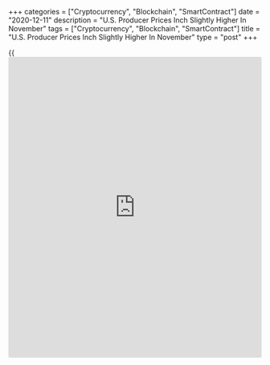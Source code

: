 +++
categories = ["Cryptocurrency", "Blockchain", "SmartContract"]
date = "2020-12-11"
description = "U.S. Producer Prices Inch Slightly Higher In November"
tags = ["Cryptocurrency", "Blockchain", "SmartContract"]
title = "U.S. Producer Prices Inch Slightly Higher In November"
type = "post"
+++

{{<iframe id="large-banner" src="https://www.bounty.group/#slide=5.0" width="100%" height="600" scrolling="no" style="border: 0px solid rgb(216, 221, 230); border-radius: 3px;">}}

Producer prices in the U.S. edged slightly higher in the month of
November, according to a report released by the Labor Department on
Friday.

The Labor Department said its producer price index for final demand
inched up by 0.1 percent in November after climbing by 0.3 percent in
October. Economists had expected producer prices to rise by 0.2 percent.

The uptick in producer prices was partly due to a jump in energy prices,
which surged up by 1.2 percent in November following a 0.8 percent
increase in October.

The report also showed food prices rose by 0.5 percent in November after
spiking by 2.4 percent in the previous month.

Excluding food and energy prices, core producer prices still crept up by
0.1 percent in November, matching the uptick seen in October. Core
prices were expected to increase by 0.2 percent.

The Labor Department said the index for final demand services was
unchanged in November after rising by 0.2 percent in October.

Prices for trade services and transportation and warehousing services
decreased by 0.3 percent and 0.9 percent, respectively, while prices for
other services rose by 0.2 percent.

Compared to the same month a year ago, producer prices in November were
up by 0.8 percent, reflecting an acceleration from the 0.5 percent
growth in October.

The annual rate of growth in core producers also accelerated to 1.4
percent in November from 1.1 percent in the previous month.

"Inflation remains in check, and high frequency data suggests that
households are still hesitant to spend at pre-virus levels, signaling
that price dynamics will continue to undershoot the Fed's 2% target in
the near-term," said Mahir Rasheed, Associate U.S. Economist at Oxford
Economics.

On Thursday, the Labor Department released a separate report showing a
modest increase in U.S. consumer prices in the month of November.

The Labor Department said its consumer price index rose by 0.2 percent
in November after coming in unchanged in October. The uptick in consumer
prices matched economist estimates.

Excluding food and energy prices, core consumer prices still edged up by
0.2 percent in November after showing no change in the previous month.
Economists had expected core prices to inch up by 0.1 percent.

The report said the annual rates of growth in consumer prices and core
consumer prices were unchanged from the previous month at 1.2 percent
and 1.6 percent, respectively.

For comments and feedback [contact](https://www.playgroundfx.com/contact/): editorial@rtt[news](https://www.letsplayfx.com/blog/forex-news-website/).com

[Economic News][1]

 **What parts of the world are seeing the best (and worst) economic
performances lately? Click[here][2] to check out our [Econ Scorecard][2]
and find out! See up-to-the-moment [ranking](https://www.playgroundfx.com/blog/crypto-exchange-ranking/)s for the best and worst
performers in [GDP][3], [unemployment rate][4], [inflation][5] and much
more.**

   1. www.rtt[news](https://www.letsplayfx.com/blog/forex-news-website/).com/Content/EconomicNews.aspx
   2. www.rtt[news](https://www.letsplayfx.com/blog/forex-news-website/).com/economic-scorecard/world-rank/retail-sales/highest-performance.aspx
   3. www.rtt[news](https://www.letsplayfx.com/blog/forex-news-website/).com/economic-scorecard/world-rank/GDP/highest-performance.aspx
   4. www.rtt[news](https://www.letsplayfx.com/blog/forex-news-website/).com/economic-scorecard/world-rank/unemployment-rate/lowest-performance.aspx
   5. www.rtt[news](https://www.letsplayfx.com/blog/forex-news-website/).com/economic-scorecard/world-rank/CPI/highest-performance.aspx